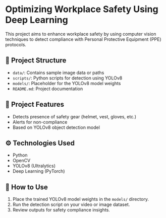# Optimizing Workplace Safety Using Deep Learning

This project aims to enhance workplace safety by using computer vision techniques to detect compliance with Personal Protective Equipment (PPE) protocols.

## 📁 Project Structure

- `data/`: Contains sample image data or paths
- `scripts/`: Python scripts for detection using YOLOv8
- `models/`: Placeholder for the YOLOv8 model weights
- `README.md`: Project documentation

## 🚀 Project Features

- Detects presence of safety gear (helmet, vest, gloves, etc.)
- Alerts for non-compliance
- Based on YOLOv8 object detection model

## ⚙️ Technologies Used

- Python
- OpenCV
- YOLOv8 (Ultralytics)
- Deep Learning (PyTorch)

## 🔧 How to Use

1. Place the trained YOLOv8 model weights in the `models/` directory.
2. Run the detection script on your video or image dataset.
3. Review outputs for safety compliance insights.

